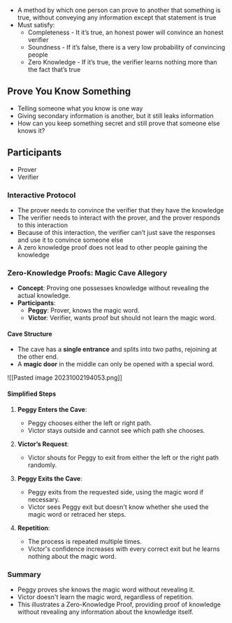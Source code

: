 - A method by which one person can prove to another that something is true, without conveying any information except that statement is true
- Must satisfy:
	- Completeness - It it’s true, an honest power will convince an honest verifier
	- Soundness - If it’s false, there is a very low probability of convincing people
	- Zero Knowledge - If it’s true, the verifier learns nothing more than the fact that’s true

## Prove You Know Something
- Telling someone what you know is one way
- Giving secondary information is another, but it still leaks information
- How can you keep something secret and still prove that someone else knows it?

## Participants
- Prover
- Verifier

### Interactive Protocol
- The prover needs to convince the verifier that they have the knowledge
- The verifier needs to interact with the prover, and the prover responds to this interaction
- Because of this interaction, the verifier can’t just save the responses and use it to convince someone else
- A zero knowledge proof does not lead to other people gaining the knowledge

### Zero-Knowledge Proofs: Magic Cave Allegory

- **Concept**: Proving one possesses knowledge without revealing the actual knowledge.
- **Participants**:
  - **Peggy**: Prover, knows the magic word.
  - **Victor**: Verifier, wants proof but should not learn the magic word.
#### Cave Structure
- The cave has a **single entrance** and splits into two paths, rejoining at the other end.
- A **magic door** in the middle can only be opened with a special word.

![[Pasted image 20231002194053.png]]
#### Simplified Steps
1. **Peggy Enters the Cave**:
   - Peggy chooses either the left or right path.
   - Victor stays outside and cannot see which path she chooses.

2. **Victor’s Request**:
   - Victor shouts for Peggy to exit from either the left or the right path randomly.

3. **Peggy Exits the Cave**:
   - Peggy exits from the requested side, using the magic word if necessary.
   - Victor sees Peggy exit but doesn't know whether she used the magic word or retraced her steps.

4. **Repetition**:
   - The process is repeated multiple times.
   - Victor's confidence increases with every correct exit but he learns nothing about the magic word.

### Summary
- Peggy proves she knows the magic word without revealing it.
- Victor doesn't learn the magic word, regardless of repetition.
- This illustrates a Zero-Knowledge Proof, providing proof of knowledge without revealing any information about the knowledge itself.

## 